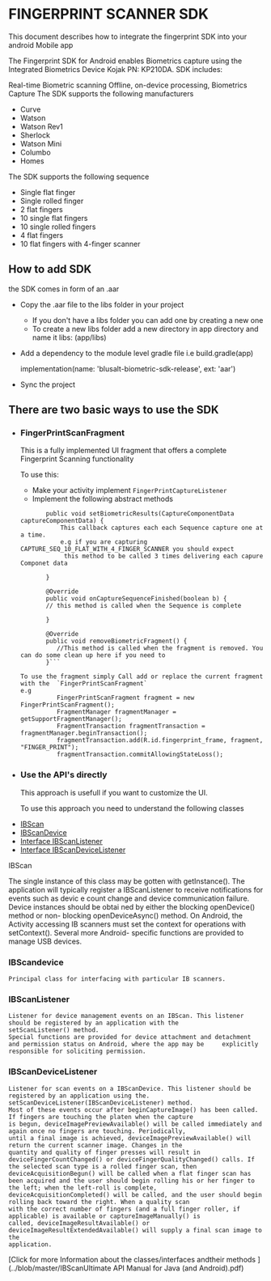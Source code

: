 # FINGERPRINT SCANNER SDK

This document describes how to integrate the fingerprint SDK into your android Mobile app

The Fingerprint SDK for Android enables Biometrics capture using the Integrated Biometrics Device Kojak PN: KP210DA. SDK includes:

Real-time Biometric scanning
Offline, on-device processing, Biometrics Capture
The SDK supports the following manufacturers
- Curve
- Watson
- Watson Rev1
- Sherlock
- Watson Mini
- Columbo
- Homes
    
The SDK supports the following sequence
- Single flat finger
- Single rolled finger
- 2 flat fingers
- 10 single flat fingers
- 10 single rolled fingers
- 4 flat fingers
- 10 flat fingers with 4-finger scanner
    


## How to add SDK

the SDK comes in form of an .aar
- Copy the .aar file to the libs folder in your project
  - If you don't have a libs folder you can add one by creating a new one 
  - To create a new libs folder add a new directory in app directory and name it libs: (app/libs)
    
- Add a dependency to the module level gradle file i.e build.gradle(app)

     implementation(name: 'blusalt-biometric-sdk-release', ext: 'aar')
- Sync the project



## There are two basic ways to use the SDK
- ### FingerPrintScanFragment
   
   This is a fully implemented UI fragment that offers a complete Fingerprint Scanning functionality
   
   To use this:
   - Make your activity implement `FingerPrintCaptureListener`
   - Implement the following abstract methods
    
    ```@Override
           public void setBiometricResults(CaptureComponentData captureComponentData) {
               This callback captures each each Sequence capture one at a time.
               e.g if you are capturing CAPTURE_SEQ_10_FLAT_WITH_4_FINGER_SCANNER you should expect
                this method to be called 3 times delivering each capure Componet data
       
           }
       
           @Override
           public void onCaptureSequenceFinished(boolean b) {
           // this method is called when the Sequence is complete    
       
           }
       
           @Override
           public void removeBiometricFragment() {
              //This method is called when the fragment is removed. You can do some clean up here if you need to
           }```
  
  To use the fragment simply Call add or replace the current fragment with the  `FingerPrintScanFragment`
  e.g
              FingerPrintScanFragment fragment = new FingerPrintScanFragment();
              FragmentManager fragmentManager = getSupportFragmentManager();
              FragmentTransaction fragmentTransaction = fragmentManager.beginTransaction();
              fragmentTransaction.add(R.id.fingerprint_frame, fragment, "FINGER_PRINT");
              fragmentTransaction.commitAllowingStateLoss();
  
- ### Use the API's directly

    This approach is usefull if you want to customize the UI. 
    
    To use this approach you need to understand the following classes

* [IBScan](#ibscan)
* [IBScanDevice](#ibscandevice)
* [Interface IBScanListener](#ibscanlistener)
* [Interface IBScanDeviceListener](#ibscandevicelistener)

    
  
<a name="ibscan"></a> IBScan
    
  The single instance of this class may be gotten with getInstance(). The application will typically register a IBScanListener   to receive notifications for events such as devic e count change and device communication failure. Device instances should     be obtai ned by either the blocking openDevice() method or non- blocking openDeviceAsync() method.
  On Android, the Activity accessing IB scanners must set the context for operations with setContext(). Several more Android-   specific functions are provided to manage USB devices.
  
 ### <a name="ibscandevice"> IBScandevice
    Principal class for interfacing with particular IB scanners.
    
 ### <a name="ibscanlistener"> IBScanListener
    Listener for device management events on an IBScan. This listener should be registered by an application with the             setScanListener() method.
    Special functions are provided for device attachment and detachment and permission status on Android, where the app may be     explicitly responsible for soliciting permission.
    
 ### <a name="ibscandevicelistener"> IBScanDeviceListener
    Listener for scan events on a IBScanDevice. This listener should be registered by an application using the.   
    setScanDeviceListener(IBScanDeviceListener) method.
    Most of these events occur after beginCaptureImage() has been called. If fingers are touching the platen when the capture 
    is begun, deviceImagePreviewAvailable() will be called immediately and again once no fingers are touching. Periodically,   
    until a final image is achieved, deviceImagePreviewAvailable() will return the current scanner image. Changes in the 
    quantity and quality of finger presses will result in deviceFingerCountChanged() or deviceFingerQualityChanged() calls. If 
    the selected scan type is a rolled finger scan, then deviceAcquisitionBegun() will be called when a flat finger scan has 
    been acquired and the user should begin rolling his or her finger to the left; when the left-roll is complete, 
    deviceAcquisitionCompleted() will be called, and the user should begin rolling back toward the right. When a quality scan 
    with the correct number of fingers (and a full finger roller, if applicable) is available or captureImageManually() is 
    called, deviceImageResultAvailable() or deviceImageResultExtendedAvailable() will supply a final scan image to the 
    application.
    
    
 [Click for more Information about the classes/interfaces andtheir methods ](../blob/master/IBScanUltimate API Manual for Java (and Android).pdf)
    
    
